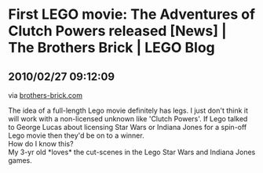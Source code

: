#   First LEGO movie: The Adventures of Clutch Powers released [News] | The Brothers Brick | LEGO Blog
## 2010/02/27 09:12:09 

<div class="posterous_bookmarklet_entry">
  <div class="posterous_quote_citation">via <a href="http://www.brothers-brick.com/2010/02/24/first-lego-movie-the-adventures-of-clutch-powers-released-news/">brothers-brick.com</a></div>
<p>The idea of a full-length Lego movie definitely has legs. I just don't think it will work with a non-licensed unknown like 'Clutch Powers'. If Lego talked to George Lucas about licensing Star Wars or Indiana Jones for a spin-off Lego movie then they'd be on to a winner. 
<br />How do I know this?
<br />My 3-yr old *loves* the cut-scenes in the Lego Star Wars and Indiana Jones games.</p></div>
